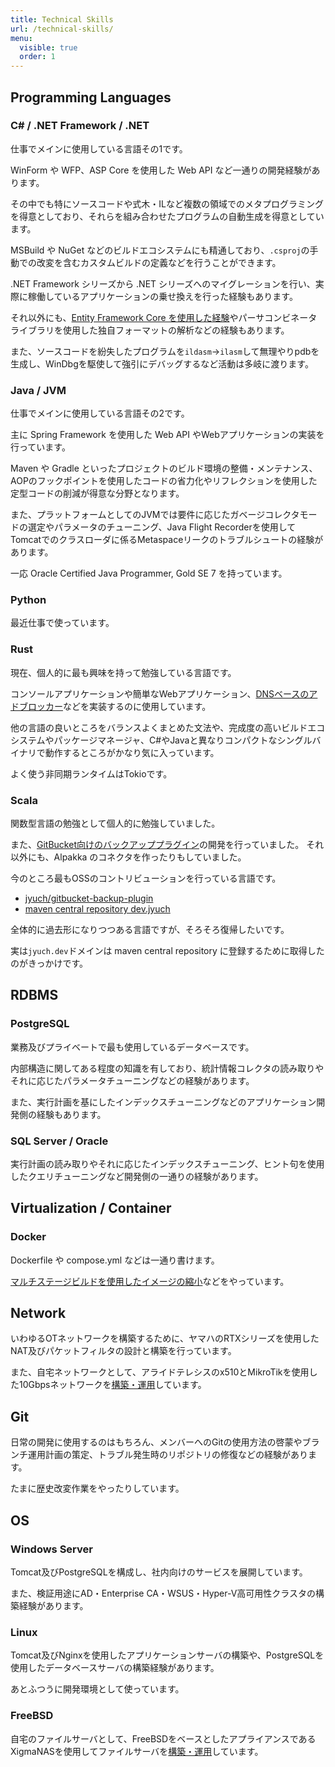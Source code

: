 ```yaml
---
title: Technical Skills
url: /technical-skills/
menu:
  visible: true
  order: 1
---
```



## Programming Languages

### C# / .NET Framework / .NET

仕事でメインに使用している言語その1です。

WinForm や WFP、ASP Core を使用した Web API など一通りの開発経験があります。

その中でも特にソースコードや式木・ILなど複数の領域でのメタプログラミングを得意としており、それらを組み合わせたプログラムの自動生成を得意としています。

MSBuild や NuGet などのビルドエコシステムにも精通しており、`.csproj`の手動での改変を含むカスタムビルドの定義などを行うことができます。

.NET Framework シリーズから .NET シリーズへのマイグレーションを行い、実際に稼働しているアプリケーションの乗せ換えを行った経験もあります。

それ以外にも、[Entity Framework Core を使用した経験](https://jyuch.hatenablog.com/entry/2022/10/02/162005)やパーサコンビネータライブラリを使用した独自フォーマットの解析などの経験もあります。

また、ソースコードを紛失したプログラムを`ildasm`→`ilasm`して無理やりpdbを生成し、WinDbgを駆使して強引にデバッグするなど活動は多岐に渡ります。

### Java / JVM

仕事でメインに使用している言語その2です。

主に Spring Framework を使用した Web API やWebアプリケーションの実装を行っています。

Maven や Gradle といったプロジェクトのビルド環境の整備・メンテナンス、AOPのフックポイントを使用したコードの省力化やリフレクションを使用した定型コードの削減が得意な分野となります。

また、プラットフォームとしてのJVMでは要件に応じたガベージコレクタモードの選定やパラメータのチューニング、Java Flight Recorderを使用してTomcatでのクラスローダに係るMetaspaceリークのトラブルシュートの経験があります。

一応 Oracle Certified Java Programmer, Gold SE 7 を持っています。

### Python

最近仕事で使っています。

### Rust

現在、個人的に最も興味を持って勉強している言語です。

コンソールアプリケーションや簡単なWebアプリケーション、[DNSベースのアドブロッカー](https://github.com/jyuch/advoid)などを実装するのに使用しています。

他の言語の良いところをバランスよくまとめた文法や、完成度の高いビルドエコシステムやパッケージマネージャ、C#やJavaと異なりコンパクトなシングルバイナリで動作するところがかなり気に入っています。

よく使う非同期ランタイムはTokioです。

### Scala

関数型言語の勉強として個人的に勉強していました。

また、[GitBucket向けのバックアッププラグイン](https://github.com/jyuch/gitbucket-backup-plugin)の開発を行っていました。
それ以外にも、Alpakka のコネクタを作ったりもしていました。

今のところ最もOSSのコントリビューションを行っている言語です。

- [jyuch/gitbucket-backup-plugin](https://github.com/jyuch/gitbucket-backup-plugin)
- [maven central repository dev.jyuch](https://central.sonatype.com/namespace/dev.jyuch)

全体的に過去形になりつつある言語ですが、そろそろ復帰したいです。

実は`jyuch.dev`ドメインは maven central repository に登録するために取得したのがきっかけです。

## RDBMS

### PostgreSQL

業務及びプライベートで最も使用しているデータベースです。

内部構造に関してある程度の知識を有しており、統計情報コレクタの読み取りやそれに応じたパラメータチューニングなどの経験があります。

また、実行計画を基にしたインデックスチューニングなどのアプリケーション開発側の経験もあります。

### SQL Server / Oracle

実行計画の読み取りやそれに応じたインデックスチューニング、ヒント句を使用したクエリチューニングなど開発側の一通りの経験があります。

## Virtualization / Container

### Docker

Dockerfile や compose.yml などは一通り書けます。

[マルチステージビルドを使用したイメージの縮小](https://www.jyuch.dev/posts/2024/09-14-docker-cache/)などをやっています。

## Network

いわゆるOTネットワークを構築するために、ヤマハのRTXシリーズを使用したNAT及びパケットフィルタの設計と構築を行っています。

また、自宅ネットワークとして、アライドテレシスのx510とMikroTikを使用した10Gbpsネットワークを[構築・運用](https://jyuch.hatenablog.com/entry/2022/07/23/211721)しています。

## Git

日常の開発に使用するのはもちろん、メンバーへのGitの使用方法の啓蒙やブランチ運用計画の策定、トラブル発生時のリポジトリの修復などの経験があります。

たまに歴史改変作業をやったりしています。

## OS

### Windows Server

Tomcat及びPostgreSQLを構成し、社内向けのサービスを展開しています。

また、検証用途にAD・Enterprise CA・WSUS・Hyper-V高可用性クラスタの構築経験があります。

### Linux

Tomcat及びNginxを使用したアプリケーションサーバの構築や、PostgreSQLを使用したデータベースサーバの構築経験があります。

あとふつうに開発環境として使っています。

### FreeBSD

自宅のファイルサーバとして、FreeBSDをベースとしたアプライアンスであるXigmaNASを使用してファイルサーバを[構築・運用](https://jyuch.hatenablog.com/entry/2022/01/30/175006)しています。

